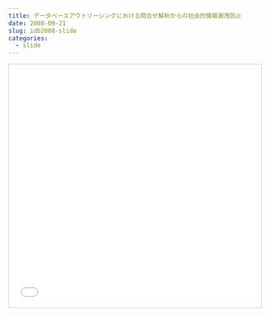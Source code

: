```yaml
---
title: データベースアウトソーシングにおける問合せ解析からの社会的情報漏洩防止
date: 2008-09-21
slug: idb2008-slide
categories:
  - slide
---
```

<iframe src="//www.slideshare.net/slideshow/embed_code/key/3bv0266I1d9E6Z" width="595" height="485" frameborder="0" marginwidth="0" marginheight="0" scrolling="no" style="border:1px solid #CCC; border-width:1px; margin-bottom:5px; max-width: 100%;" allowfullscreen> </iframe>
